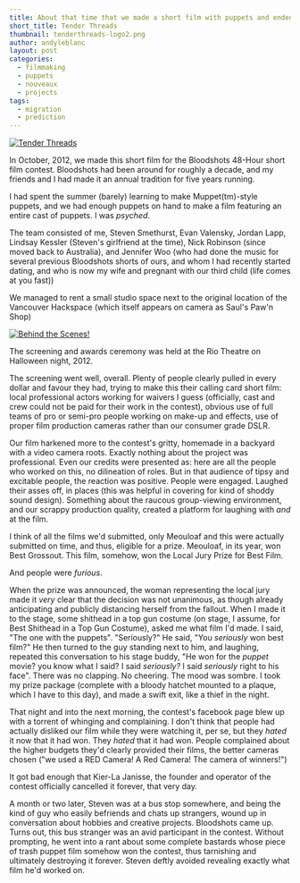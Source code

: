 ```yaml
---
title: About that time that we made a short film with puppets and ended up destroying a long-running film contest
short_title: Tender Threads
thumbnail: tenderthreads-logo2.png
author: andyleblanc
layout: post
categories:
  - filmmaking
  - puppets
  - nouveaux
  - projects
tags:
  - migration
  - prediction
---
```

[![Tender Threads](https://img.youtube.com/vi/DRI2dUiciJQ/0.jpg)](https://www.youtube.com/watch?v=DRI2dUiciJQ)

In October, 2012, we made this short film for the Bloodshots 48-Hour short film contest.  Bloodshots had been around for roughly a decade, and my friends and I had made it an annual tradition for five years running.

I had spent the summer (barely) learning to make Muppet(tm)-style puppets, and we had enough puppets on hand to make a film featuring an entire cast of puppets.  I was *psyched*.

The team consisted of me, Steven Smethurst, Evan Valensky, Jordan Lapp, Lindsay Kessler (Steven's girlfriend at the time), Nick Robinson (since moved back to Australia), and Jennifer Woo (who had done the music for several previous Bloodshots shorts of ours, and whom I had recently started dating, and who is now my wife and pregnant with our third child (life comes at you fast))

We managed to rent a small studio space next to the original location of the Vancouver Hackspace (which itself appears on camera as Saul's Paw'n Shop)

[![Behind the Scenes!](https://img.youtube.com/vi/djSJt_Rrx1Y/0.jpg)](https://www.youtube.com/watch?v=djSJt_Rrx1Y)

The screening and awards ceremony was held at the Rio Theatre on Halloween night, 2012.

The screening went well, overall. Plenty of people clearly pulled in every dollar and favour they had, trying to make this their calling card short film: local professional actors working for waivers I guess (officially, cast and crew could not be paid for their work in the contest), obvious use of full teams of pro or semi-pro people working on make-up and effects, use of proper film production cameras rather than our consumer grade DSLR.

Our film harkened more to the contest's gritty, homemade in a backyard with a video camera roots. Exactly nothing about the project was professional.  Even our credits were presented as: here are all the people who worked on this, no dilineation of roles. But in that audience of tipsy and excitable people, the reaction was positive.  People were engaged.  Laughed their asses off, in places (this was helpful in covering for kind of shoddy sound design).  Something about the raucous group-viewing environment, and our scrappy production quality, created a platform for laughing with *and* at the film.

I think of all the films we'd submitted, only Meouloaf and this were actually submitted on time, and thus, eligible for a prize.  Meouloaf, in its year, won Best Grossout.  This film, somehow, won the Local Jury Prize for Best Film.

And people were *furious*.

When the prize was announced, the woman representing the local jury made it *very* clear that the decision was not unanimous, as though already anticipating and publicly distancing herself from the fallout.  When I made it to the stage, some shithead in a top gun costume (on stage, I assume, for Best Shithead in a Top Gun Costume), asked me what film I'd made.  I said, "The one with the puppets".  "Seriously?"  He said, "You *seriously* won best film?"  He then turned to the guy standing next to him, and laughing, repeated this conversation to his stage buddy, "He won for the *puppet* movie?  you know what I said?  I said *seriously?*  I said *seriously* right to his face". There was no clapping.  No cheering.  The mood was sombre.  I took my prize package (complete with a bloody hatchet mounted to a plaque, which I have to this day), and made a swift exit, like a thief in the night.

That night and into the next morning, the contest's facebook page blew up with a torrent of whinging and complaining.  I don't think that people had actually disliked our film while they were watching it, per se, but they *hated* it now that it had won.  They *hated* that it had won.  People complained about the higher budgets they'd clearly provided their films, the better cameras chosen ("we used a RED Camera!  A Red Camera!  The camera of winners!")

It got bad enough that Kier-La Janisse, the founder and operator of the contest officially cancelled it forever, that very day.


A month or two later, Steven was at a bus stop somewhere, and being the kind of guy who easily befriends and chats up strangers, wound up in conversation about hobbies and creative projects.  Bloodshots came up.  Turns out, this bus stranger was an avid participant in the contest.  Without prompting, he went into a rant about some complete bastards whose piece of trash puppet film somehow won the contest, thus tarnishing and ultimately destroying it forever.  Steven deftly avoided revealing exactly what film he'd worked on.
